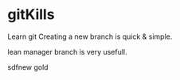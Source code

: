 # gitKills
Learn git
Creating a new branch is quick & simple.

lean manager branch is very usefull.

sdfnew gold
